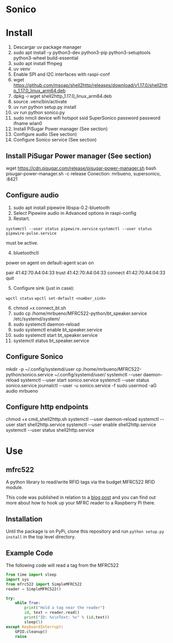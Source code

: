 # Sonico

# Install

1. Descargar uv package manager
2. sudo apt install -y python3-dev python3-pip python3-setuptools python3-wheel build-essential
3. sudo apt install ffmpeg
4. uv venv
5. Enable SPI and I2C interfaces with raspi-conf
4. wget https://github.com/msoap/shell2http/releases/download/v1.17.0/shell2http_1.17.0_linux_arm64.deb
4. dpkg -i wget shell2http_1.17.0_linux_arm64.deb
4. source .venv/bin/activate
4. uv run python setup.py install
4. uv run python sonico.py
4. sudo nmcli device wifi hotspot ssid SuperSonico password password ifname wlan0
4. Install PiSugar Power manager (See section)
4. Configure audio (See section)
4. Configure Sonico service (See section)

## Install PiSugar Power manager (See section)
wget https://cdn.pisugar.com/release/pisugar-power-manager.sh
bash pisugar-power-manager.sh -c release
Conection: mrbueno, supersonico, :8421

## Configure audio

1. sudo apt install pipewire libspa-0.2-bluetooth
2. Select Pipewire audio in Advanced options in raspi-config 
3. Restart.

`systemctl --user status pipewire.service`
`systemctl --user status pipewire-pulse.service`

must be active.

4. bluetoothctl

power on
agent on
default-agent
scan on

pair 41:42:70:A4:04:33
trust 41:42:70:A4:04:33
connect 41:42:70:A4:04:33
quit

5. Configure sink (just in case):

`wpctl status`
`wpctl set-default <number_sink>`

6. chmod +x connect_bt.sh
6. sudo cp /home/mrbueno/MFRC522-python/bt_speaker.service /etc/systemd/system/
6. sudo systemctl daemon-reload
6. sudo systemctl enable bt_speaker.service
6. sudo systemctl start bt_speaker.service
6. systemctl status bt_speaker.service

## Configure Sonico

mkdir -p ~/.config/systemd/user
cp /home/mrbueno/MFRC522-python/sonico.service ~/.config/systemd/user/
systemctl --user daemon-reload
systemctl --user start sonico.service
systemctl --user status sonico.service
journalctl --user -u sonico.service -f
sudo usermod -aG audio mrbueno

## Configure http endpoints

chmod +x cmd_shell2http.sh 
systemctl --user daemon-reload
systemctl --user start shell2http.service
systemctl --user enable shell2http.service
systemctl --user status shell2http.service



# Use



## mfrc522

A python library to read/write RFID tags via the budget MFRC522 RFID module.

This code was published in relation to a [blog post](https://pimylifeup.com/raspberry-pi-rfid-rc522/) and you can find out more about how to hook up your MFRC reader to a Raspberry Pi there.

## Installation

Until the package is on PyPi, clone this repository and run `python setup.py install` in the top level directory.

## Example Code

The following code will read a tag from the MFRC522

```python
from time import sleep
import sys
from mfrc522 import SimpleMFRC522
reader = SimpleMFRC522()

try:
    while True:
        print("Hold a tag near the reader")
        id, text = reader.read()
        print("ID: %s\nText: %s" % (id,text))
        sleep(5)
except KeyboardInterrupt:
    GPIO.cleanup()
    raise
```
